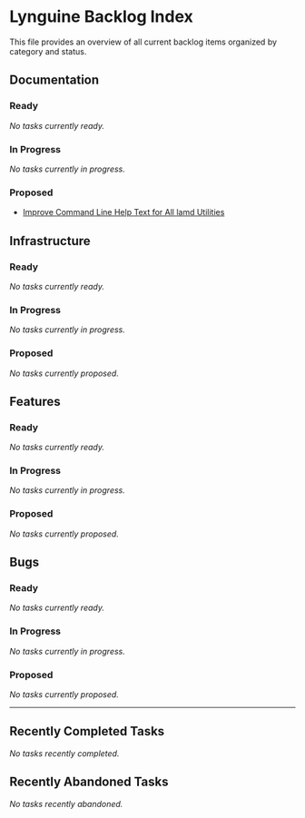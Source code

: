 # Lynguine Backlog Index

This file provides an overview of all current backlog items organized by category and status.

## Documentation

### Ready

*No tasks currently ready.*


### In Progress

*No tasks currently in progress.*


### Proposed

- [Improve Command Line Help Text for All lamd Utilities](documentation/2025-05-16_improve-cli-help.md)


## Infrastructure

### Ready

*No tasks currently ready.*


### In Progress

*No tasks currently in progress.*


### Proposed

*No tasks currently proposed.*


## Features

### Ready

*No tasks currently ready.*


### In Progress

*No tasks currently in progress.*


### Proposed

*No tasks currently proposed.*


## Bugs

### Ready

*No tasks currently ready.*


### In Progress

*No tasks currently in progress.*


### Proposed

*No tasks currently proposed.*


---

## Recently Completed Tasks

*No tasks recently completed.*


## Recently Abandoned Tasks

*No tasks recently abandoned.*
